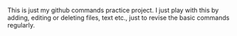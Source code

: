 This is just my github commands practice project. I just play with this by adding, editing or deleting files, text etc., just to revise the basic commands regularly.
